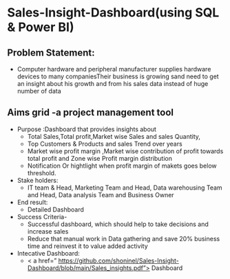 # Sales-Insight-Dashboard(using SQL & Power BI)
## Problem Statement:
- Computer hardware and peripheral manufacturer supplies hardware devices to many companiesTheir business is growing sand need to get an insight about his growth and from his sales data instead of huge number of data
## Aims grid -a project management tool
- Purpose :Dashboard that provides insights about
   - Total Sales,Total profit,Market wise Sales and sales Quantity,
   - Top Customers & Products and sales Trend over years
   - Market wise profit margin ,Market wise contribution of profit towards total profit and Zone wise Profit margin distribution
   - Notification Or hightlight when profit margin of makets goes below threshold.
- Stake holders:
   - IT team & Head, Marketing Team and Head, Data warehousing Team and Head, Data analysis Team and Business Owner
- End result:
   - Detailed Dashboard
- Success Criteria-
  - Successful dashboard, which should help to take decisions and increase sales
  -  Reduce that manual work in Data gathering and save 20% business time and reinvest it to value added activity
- Intecative Dashboard:
  - < a href=” https://github.com/shoninel/Sales-Insight-Dashboard/blob/main/Sales_insights.pdf”> Dashboard</a>
